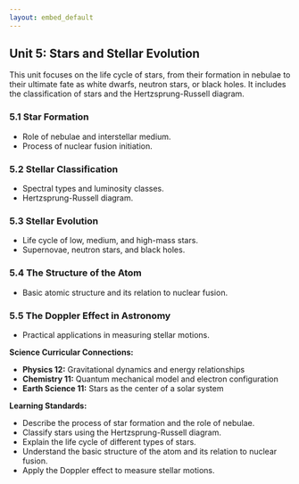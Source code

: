 ```yaml
---
layout: embed_default
---
```


## Unit 5: Stars and Stellar Evolution

This unit focuses on the life cycle of stars, from their formation in nebulae to their ultimate fate as white dwarfs, neutron stars, or black holes. It includes the classification of stars and the Hertzsprung-Russell diagram.

### 5.1 Star Formation
- Role of nebulae and interstellar medium.
- Process of nuclear fusion initiation.

### 5.2 Stellar Classification
- Spectral types and luminosity classes.
- Hertzsprung-Russell diagram.

### 5.3 Stellar Evolution
- Life cycle of low, medium, and high-mass stars.
- Supernovae, neutron stars, and black holes.

### 5.4 The Structure of the Atom
- Basic atomic structure and its relation to nuclear fusion.

### 5.5 The Doppler Effect in Astronomy
- Practical applications in measuring stellar motions.

**Science Curricular Connections:**
- **Physics 12:** Gravitational dynamics and energy relationships
- **Chemistry 11:** Quantum mechanical model and electron configuration
- **Earth Science 11:** Stars as the center of a solar system

**Learning Standards:**
- Describe the process of star formation and the role of nebulae.
- Classify stars using the Hertzsprung-Russell diagram.
- Explain the life cycle of different types of stars.
- Understand the basic structure of the atom and its relation to nuclear fusion.
- Apply the Doppler effect to measure stellar motions.